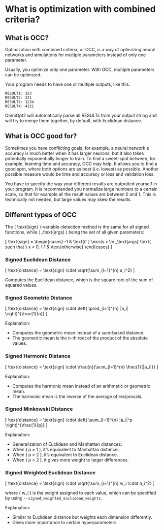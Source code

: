 # What is optimization with combined criteria?

<!-- How to use OmniOpt2 with multiple results (OCC) -->

<!-- Category: Multiple Objectives -->

<div id="toc"></div>

## What is OCC?

Optimization with combined criteria, or OCC, is a way of optimizing neural networks and simulations for multiple parameters instead of only one parameter.

Usually, you optimize only one parameter. With OCC, multiple parameters can be optimized.

Your program needs to have one or multiple outputs, like this:

```
RESULT1: 123
RESULT2: 321
RESULT3: 1234
RESULT4: 4321
```

OmniOpt2 will automatically parse all RESULTs from your output string and will try to merge them together, by default, with Euclidean distance.

## What is OCC good for?

Sometimes you have conflicting goals, for example, a neural network's accuracy is much better when it has larger neurons, but it also takes potentially exponentially longer to train. To find a sweet-spot between, for example, learning time and accuracy, OCC may help. It allows you to find a good spot, where both options are as best (i.e. lowest) as possible. Another possible measure would be time and accuracy or loss and validation loss.

You have to specify the way your different results are outputted yourself in your program. It is recommended you normalize large numbers to a certain scale, so that for example all the result values are between 0 and 1. This is technically not needed, but large values may skew the results.

## Different types of OCC

The \( \text{sign} \)-variable-detection method is the same for all signed functions, while \( \_\text{args} \) being the set of all given parameters:

\[
\text{sign} =
\begin{cases}
        -1 & \text{if } \exists x \in \_\text{args} \text{ such that } x < 0, \\
        1 & \text{otherwise}
\end{cases}
\]

### Signed Euclidean Distance

\[
\text{distance} = \text{sign} \cdot \sqrt{\sum_{i=1}^{n} a_i^2}
\]

Computes the Euclidean distance, which is the square root of the sum of squared values.

### Signed Geometric Distance

\[
\text{distance} = \text{sign} \cdot \left( \prod_{i=1}^{n} |a_i| \right)^{\frac{1}{n}}
\]

Explanation:

- Computes the geometric mean instead of a sum-based distance.
- The geometric mean is the n-th root of the product of the absolute values.

### Signed Harmonic Distance

\[
\text{distance} = \text{sign} \cdot \frac{n}{\sum_{i=1}^{n} \frac{1}{|a_i|}}
\]

Explanation:

- Computes the harmonic mean instead of an arithmetic or geometric mean.
- The harmonic mean is the inverse of the average of reciprocals.

### Signed Minkowski Distance

\[
\text{distance} = \text{sign} \cdot \left( \sum_{i=1}^{n} |a_i|^p \right)^{\frac{1}{p}}
\]

Explanation:

- Generalization of Euclidean and Manhattan distances:
- When \( p = 1 \), it’s equivalent to Manhattan distance.
- When \( p = 2 \), it’s equivalent to Euclidean distance.
- When \( p > 2 \), it gives more weight to larger differences.

### Signed Weighted Euclidean Distance

\[
\text{distance} = \text{sign} \cdot \sqrt{\sum_{i=1}^{n} w_i \cdot a_i^2}
\]

where \( w_i \) is the weight assigned to each value, which can be specified by using `--signed_weighted_euclidean_weights`.

Explanation:

- Similar to Euclidean distance but weights each dimension differently.
- Gives more importance to certain hyperparameters.
